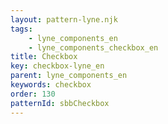 ```yaml
---
layout: pattern-lyne.njk
tags: 
    - lyne_components_en
    - lyne_components_checkbox_en
title: Checkbox
key: checkbox-lyne_en
parent: lyne_components_en
keywords: checkbox
order: 130
patternId: sbbCheckbox
---
```

